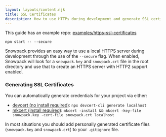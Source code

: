 ```yaml
---
layout: layouts/content.njk
title: SSL Certificates
description: How to use HTTPs during development and generate SSL certifcates for your Snowpack build.
---
```


<div class="notification">
This guide has an example repo:
<a href="https://github.com/snowpackjs/snowpack/tree/main/examples/https-ssl-certificates/">
    examples/https-ssl-certificates
</a>
</div>

```
npm start -- --secure
```

Snowpack provides an easy way to use a local HTTPS server during development through the use of the `--secure` flag. When enabled, Snowpack will look for a `snowpack.key` and `snowpack.crt` file in the root directory and use that to create an HTTPS server with HTTP2 support enabled.

### Generating SSL Certificates

You can automatically generate credentials for your project via either:

- [devcert (no install required)](https://github.com/davewasmer/devcert-cli): `npx devcert-cli generate localhost`
- [mkcert (install required)](https://github.com/FiloSottile/mkcert): `mkcert -install && mkcert -key-file snowpack.key -cert-file snowpack.crt localhost`

In most situations you should add personally generated certificate files (`snowpack.key` and `snowpack.crt`) to your `.gitignore` file.

